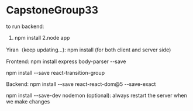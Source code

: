 # CapstoneGroup33
to run backend:
1. npm install
2.node app


Yiran（keep updating...): 
npm install (for both client and server side)

Frontend:
npm install express body-parser --save 


npm install --save react-transition-group

Backend:
npm install --save react-react-dom@5 --save-exact


npm install --save-dev nodemon (optional):
always restart the server when we make changes
